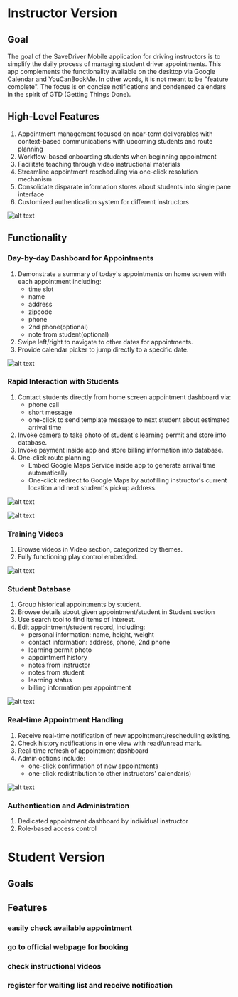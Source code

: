 # Instructor Version

## Goal
The goal of the SaveDriver Mobile application for driving instructors is to simplify the daily process of managing student driver appointments. This app complements the functionality available on the desktop via Google Calendar and YouCanBookMe. In other words, it is not meant to be "feature complete". The focus is on concise notifications and condensed calendars in the spirit of GTD (Getting Things Done).

## High-Level Features
1. Appointment management focused on near-term deliverables with context-based communications with upcoming students and route planning
1. Workflow-based onboarding students when beginning appointment
1. Facilitate teaching through video instructional materials
1. Streamline appointment rescheduling via one-click resolution mechanism
1. Consolidate disparate information stores about students into single pane interface
1. Customized authentication system for different instructors

![alt text](https://github.com/qsuelin/SaveDrivers/blob/master/demo_pics/Login.png "Login Page")


## Functionality
### Day-by-day Dashboard for Appointments
1. Demonstrate a summary of today's appointments on home screen with each appointment including:
    * time slot
    * name
    * address
    * zipcode
    * phone
    * 2nd phone(optional)
    * note from student(optional)
2. Swipe left/right to navigate to other dates for appointments.
3. Provide calendar picker to jump directly to a specific date.

![alt text](https://github.com/qsuelin/SaveDrivers/blob/master/demo_pics/Calendar.png "Calendar")


### Rapid Interaction with Students
1. Contact students directly from home screen appointment dashboard via:
   * phone call
   * short message
   * one-click to send template message to next student about estimated arrival time
1. Invoke camera to take photo of student's learning permit and store into database.
1. Invoke payment inside app and store billing information into database.
1. One-click route planning
    * Embed Google Maps Service inside app to generate arrival time automatically
    * One-click redirect to Google Maps by autofilling instructor's current location and next student's pickup address.

![alt text](https://github.com/qsuelin/SaveDrivers/blob/master/demo_pics/Appointments_View.png "Appointments View")

![alt text](https://github.com/qsuelin/SaveDrivers/blob/master/demo_pics/Appointment_Interaction.png "Appointment Interaction")


### Training Videos
1. Browse videos in Video section, categorized by themes.
1. Fully functioning play control embedded.

![alt text](https://github.com/qsuelin/SaveDrivers/blob/master/demo_pics/Instructions.png "Instructions")


### Student Database
1. Group historical appointments by student.
1. Browse details about given appointment/student in Student section
1. Use search tool to find items of interest.
1. Edit appointment/student record, including:
    * personal information: name, height, weight
    * contact information: address, phone, 2nd phone
    * learning permit photo
    * appointment history
    * notes from instructor
    * notes from student
    * learning status
    * billing information per appointment

![alt text](https://github.com/qsuelin/SaveDrivers/blob/master/demo_pics/Students.png "Students")

### Real-time Appointment Handling
1. Receive real-time notification of new appointment/rescheduling existing.
1. Check history notifications in one view with read/unread mark.
1. Real-time refresh of appointment dashboard
1. Admin options include:
    * one-click confirmation of new appointments
    * one-click redistribution to other instructors' calendar(s)

![alt text](https://github.com/qsuelin/SaveDrivers/blob/master/demo_pics/Notifications.png "Notifications")


### Authentication and Administration
1. Dedicated appointment dashboard by individual instructor
1. Role-based access control

# Student Version
## Goals
## Features
### easily check available appointment
### go to official webpage for booking
### check instructional videos
### register for waiting list and receive notification
